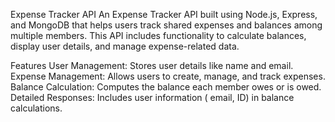 Expense Tracker API
An Expense Tracker API built using Node.js, Express, and MongoDB that helps users track shared expenses and balances among multiple members. This API includes functionality to calculate balances, display user details, and manage expense-related data.

Features
User Management: Stores user details like name and email.
Expense Management: Allows users to create, manage, and track expenses.
Balance Calculation: Computes the balance each member owes or is owed.
Detailed Responses: Includes user information ( email, ID) in balance calculations.
